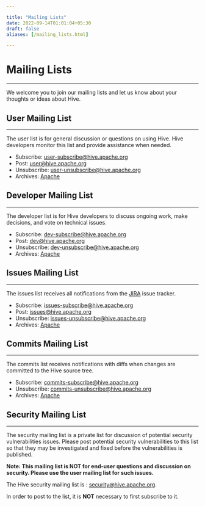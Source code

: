 ```yaml
---

title: "Mailing Lists"
date: 2022-09-14T01:01:04+05:30
draft: false
aliases: [/mailing_lists.html]

---
```


<!---
Licensed to the Apache Software Foundation (ASF) under one
or more contributor license agreements.  See the NOTICE file
distributed with this work for additional information
regarding copyright ownership.  The ASF licenses this file
to you under the Apache License, Version 2.0 (the
"License"); you may not use this file except in compliance
with the License.  You may obtain a copy of the License at

http://www.apache.org/licenses/LICENSE-2.0

Unless required by applicable law or agreed to in writing,
software distributed under the License is distributed on an
"AS IS" BASIS, WITHOUT WARRANTIES OR CONDITIONS OF ANY
KIND, either express or implied.  See the License for the
specific language governing permissions and limitations
under the License. -->

# Mailing Lists

---

We welcome you to join our mailing lists and let us know about your thoughts or
ideas about Hive.

## User Mailing List

---

The user list is for general discussion or questions on using Hive. Hive
developers monitor this list and provide assistance when needed.

* Subscribe: <user-subscribe@hive.apache.org>
* Post: <user@hive.apache.org>
* Unsubscribe: <user-unsubscribe@hive.apache.org>
* Archives: [Apache][user_apache]

## Developer Mailing List

---

The developer list is for Hive developers to discuss ongoing work, make
decisions, and vote on technical issues.

* Subscribe: <dev-subscribe@hive.apache.org>
* Post: <dev@hive.apache.org>
* Unsubscribe: <dev-unsubscribe@hive.apache.org>
* Archives: [Apache][dev_apache]

## Issues Mailing List

---

The issues list receives all notifications from the [JIRA] issue tracker.

* Subscribe: <issues-subscribe@hive.apache.org>
* Post: <issues@hive.apache.org>
* Unsubscribe: <issues-unsubscribe@hive.apache.org>
* Archives: [Apache][issues_apache]

## Commits Mailing List

---

The commits list receives notifications with diffs when changes are committed
to the Hive source tree.

* Subscribe: <commits-subscribe@hive.apache.org>
* Unsubscribe: <commits-unsubscribe@hive.apache.org>
* Archives: [Apache][commits_apache]

## Security Mailing List

---

The security mailing list is a private list for discussion of potential security vulnerabilities issues. Please post potential security vulnerabilities to this list so that they may be investigated and fixed before the vulnerabilities is published.

__Note: This mailing list is NOT for end-user questions and discussion on security. Please use the user mailing list for such issues.__

The Hive security mailing list is : <security@hive.apache.org>.

In order to post to the list, it is __NOT__ necessary to first subscribe to it.

[user_apache]: http://mail-archives.apache.org/mod_mbox/hive-user
[dev_apache]: http://mail-archives.apache.org/mod_mbox/hive-dev
[JIRA]: https://issues.apache.org/jira/browse/HIVE
[issues_apache]: http://mail-archives.apache.org/mod_mbox/hive-issues
[commits_apache]: http://mail-archives.apache.org/mod_mbox/hive-commits

